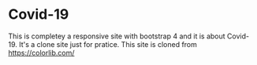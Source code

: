 # Covid-19
This is completey a responsive site with bootstrap 4 and it is about Covid-19.
It's a clone site just for pratice.
This site is cloned from https://colorlib.com/
